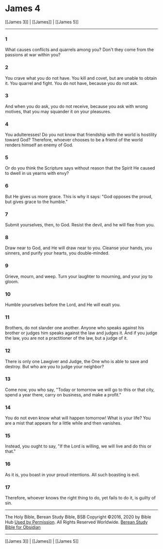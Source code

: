 # James 4

[[James 3]] | [[James]] | [[James 5]]

---

### 1
What causes conflicts and quarrels among you? Don't they come from the passions at war within you?

### 2
You crave what you do not have. You kill and covet, but are unable to obtain it. You quarrel and fight. You do not have, because you do not ask.

### 3
And when you do ask, you do not receive, because you ask with wrong motives, that you may squander it on your pleasures.

### 4
You adulteresses! Do you not know that friendship with the world is hostility toward God? Therefore, whoever chooses to be a friend of the world renders himself an enemy of God.

### 5
Or do you think the Scripture says without reason that the Spirit He caused to dwell in us yearns with envy?

### 6
But He gives us more grace. This is why it says: "God opposes the proud, but gives grace to the humble."

### 7
Submit yourselves, then, to God. Resist the devil, and he will flee from you.

### 8
Draw near to God, and He will draw near to you. Cleanse your hands, you sinners, and purify your hearts, you double-minded.

### 9
Grieve, mourn, and weep. Turn your laughter to mourning, and your joy to gloom.

### 10
Humble yourselves before the Lord, and He will exalt you.

### 11
Brothers, do not slander one another. Anyone who speaks against his brother or judges him speaks against the law and judges it. And if you judge the law, you are not a practitioner of the law, but a judge of it.

### 12
There is only one Lawgiver and Judge, the One who is able to save and destroy. But who are you to judge your neighbor?

### 13
Come now, you who say, "Today or tomorrow we will go to this or that city, spend a year there, carry on business, and make a profit."

### 14
You do not even know what will happen tomorrow! What is your life? You are a mist that appears for a little while and then vanishes.

### 15
Instead, you ought to say, "If the Lord is willing, we will live and do this or that."

### 16
As it is, you boast in your proud intentions. All such boasting is evil.

### 17
Therefore, whoever knows the right thing to do, yet fails to do it, is guilty of sin.

---

The Holy Bible, Berean Study Bible, BSB
Copyright ©2016, 2020 by Bible Hub
[Used by Permission](https://berean.bible/terms.htm). All Rights Reserved Worldwide.
[Berean Study Bible for Obsidian](https://github.com/gapmiss/berean-study-bible-for-obsidian)

---

[[James 3]] | [[James]] | [[James 5]]


